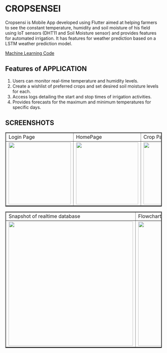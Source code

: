 # CROPSENSEI

Cropsensi is Mobile App developed using Flutter aimed at helping farmers to see the constant temperature, humidity and soil moisture of his field using IoT sensors (DHT11 and Soil Moisture sensor) and provides features for automated irrigation. It has features for weather prediction based on a LSTM weather prediction model.

<a href="https://github.com/udhaya20082003/weather-prediction-for-agriculture">Machine Learning Code</a>

## Features of APPLICATION
 1. Users can monitor real-time temperature and humidity levels.
 2. Create a wishlist of preferred crops and set desired soil moisture levels for each.
 3. Access logs detailing the start and stop times of irrigation activities.
 4. Provides forecasts for the maximum and minimum temperatures for specific days.


## SCREENSHOTS

<table border=2>
  <tr>
    <td>Login Page</td>
    <td>HomePage</td>
    <td>Crop Page</td>   
  </tr>
  <tr>
    <td><img src="https://github.com/user-attachments/assets/a0075222-8aa0-4664-a6e4-33d4961e6fab" width=200></td>
    <td><img src="https://github.com/user-attachments/assets/a3b55a55-31f8-47eb-bfea-d053f20d2dc0" width=200></td>
    <td><img src="https://github.com/user-attachments/assets/6d121dc0-272a-41f4-96d8-7c9fb5eafc0f" width=200></td>
  </tr>
 </table>
 <table border=2>
   <tr>
    <td>Snapshot of realtime database</td>
    <td>Flowchart of the application</td>
  </tr>
 <tr>
    <td><img src="https://github.com/user-attachments/assets/8f649d10-4044-455b-a8af-e1d99ac5eac5" width=400 ></td>
    <td><img src="https://github.com/user-attachments/assets/e4a82a83-620c-4820-907b-f8db230d51e3" width=400></td>
  </tr>
 </table>
